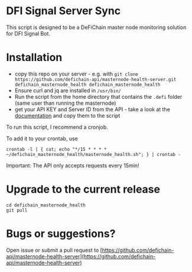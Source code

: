 # DFI Signal Server Sync
This script is designed to be a DeFiChain master node monitoring solution for DFI Signal Bot.

# Installation

- copy this repo on your server - e.g. with `git clone https://github.com/defichain-api/masternode-health-server.git defichain_masternode_health defichain_masternode_health`
- Ensure curl and jq are installed in `/usr/bin/`
- Run the script from the home directory that contains the `.defi` folder (same user than running the masternode)
- get your API KEY and Server ID from the API - take a look at the [documentation](https://docs.defichain-masternode-health.com/) and copy them to the script

To run this script, I recommend a cronjob.

To add it to your crontab, use 

```
crontab -l | { cat; echo "*/15 * * * * ~/defichain_masternode_health/masternode_health.sh"; } | crontab -
```

Important:
The API only accepts requests every 15min!

# Upgrade to the current release

```
cd defichain_masternode_health
git pull
```

# Bugs or suggestions?
Open issue or submit a pull request to
[https://github.com/defichain-api/masternode-health-server](https://github.com/defichain-api/masternode-health-server)
